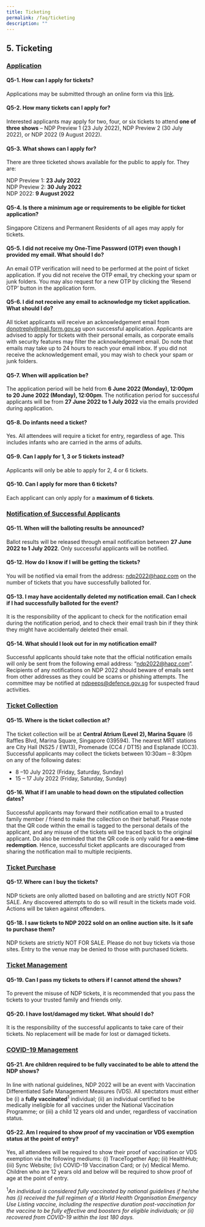 ```yaml
---
title: Ticketing
permalink: /faq/ticketing
description: ""
---
```

## 5. Ticketing
### <u>Application</u>

#### Q5-1. How can I apply for tickets?
Applications may be submitted through an online form via this <a href="https://form.gov.sg/6297778d1c3c73001248291c" target="_blank">link</a>.


#### Q5-2. How many tickets can I apply for?
Interested applicants may apply for two, four, or six tickets to attend **one of three shows** – NDP Preview 1 (23 July 2022), NDP Preview 2 (30 July 2022), or NDP 2022 (9 August 2022). 



#### Q5-3. What shows can I apply for?
There are three ticketed shows available for the public to apply for. They are: 

NDP Preview 1: **23 July 2022**<br/>
NDP Preview 2: **30 July 2022**<br/>
NDP 2022: **9 August 2022**


#### Q5-4. Is there a minimum age or requirements to be eligible for ticket application?
Singapore Citizens and Permanent Residents of all ages may apply for tickets.

#### Q5-5. I did not receive my One-Time Password (OTP) even though I provided my email. What should I do?
An email OTP verification will need to be performed at the point of ticket application. If you did not receive the OTP email, try checking your spam or junk folders. You may also request for a new OTP by clicking the ‘Resend OTP’ button in the application form.

#### Q5-6. I did not receive any email to acknowledge my ticket application. What should I do?
All ticket applicants will receive an acknowledgement email from [donotreply@mail.form.gov.sg](#) upon successful application. Applicants are advised to apply for tickets with their personal emails, as corporate emails with security features may filter the acknowledgement email. Do note that emails may take up to 24 hours to reach your email inbox. If you did not receive the acknowledgement email, you may wish to check your spam or junk folders.


#### Q5-7. When will application be?
The application period will be held from **6 June 2022 (Monday), 12:00pm to 20 June 2022 (Monday), 12:00pm**. The notification period for successful applicants will be from **27 June 2022 to 1 July 2022** via the emails provided during application.

#### Q5-8. Do infants need a ticket?
Yes. All attendees will require a ticket for entry, regardless of age. This includes infants who are carried in the arms of adults.

#### Q5-9. Can I apply for 1, 3 or 5 tickets instead?
Applicants will only be able to apply for 2, 4 or 6 tickets.

#### Q5-10. Can I apply for more than 6 tickets?
Each applicant can only apply for a **maximum of 6 tickets**. 

### <u>Notification of Successful Applicants</u>

#### Q5-11. When will the balloting results be announced?
Ballot results will be released through email notification between **27 June 2022 to 1 July 2022**. Only successful applicants will be notified. 

#### Q5-12. How do I know if I will be getting the tickets?
You will be notified via email from the address: [ndp2022@hapz.com](#) on the number of tickets that you have successfully balloted for.

#### Q5-13. I may have accidentally deleted my notification email. Can I check if I had successfully balloted for the event?
It is the responsibility of the applicant to check for the notification email during the notification period, and to check their email trash bin if they think they might have accidentally deleted their email.

#### Q5-14. What should I look out for in my notification email?
Successful applicants should take note that the official notification emails will only be sent from the following email address: “ndp2022@hapz.com”. Recipients of any notifications on NDP 2022 should beware of emails sent from other addresses as they could be scams or phishing attempts. The committee may be notified at [ndpeeps@defence.gov.sg](mailto:ndpeeps@defence.gov.sg) for suspected fraud activities.

### <u>Ticket Collection</u>

#### Q5-15. Where is the ticket collection at? 
The ticket collection will be at **Central Atrium (Level 2), Marina Square** (6 Raffles Blvd, Marina Square, Singapore 039594). The nearest MRT stations are City Hall (NS25 / EW13), Promenade (CC4 / DT15) and Esplanade (CC3). Successful applicants may collect the tickets between 10:30am – 8:30pm on any of the following dates:

*	8 –10 July 2022 (Friday, Saturday, Sunday)
* 15 – 17 July 2022 (Friday, Saturday, Sunday)


#### Q5-16. What if I am unable to head down on the stipulated collection dates?
Successful applicants may forward their notification email to a trusted family member / friend to make the collection on their behalf. Please note that the QR code within the email is tagged to the personal details of the applicant, and any misuse of the tickets will be traced back to the original applicant. Do also be reminded that the QR code is only valid for a **one-time redemption**. Hence, successful ticket applicants are discouraged from sharing the notification mail to multiple recipients.

### <u>Ticket Purchase</u>

#### Q5-17. Where can I buy the tickets?
NDP tickets are only allotted based on balloting and are strictly NOT FOR SALE. Any discovered attempts to do so will result in the tickets made void. Actions will be taken against offenders.

#### Q5-18. I saw tickets to NDP 2022 sold on an online auction site. Is it safe to purchase them?
NDP tickets are strictly NOT FOR SALE. Please do not buy tickets via those sites. Entry to the venue may be denied to those with purchased tickets.

### <u>Ticket Management</u>

#### Q5-19. Can I pass my tickets to others if I cannot attend the shows? 
To prevent the misuse of NDP tickets, it is recommended that you pass the tickets to your trusted family and friends only.

#### Q5-20.  I have lost/damaged my ticket. What should I do?
It is the responsibility of the successful applicants to take care of their tickets. No replacement will be made for lost or damaged tickets.

### <u>COVID-19 Management</u>

#### Q5-21. Are children required to be fully vaccinated to be able to attend the NDP shows?
In line with national guidelines, NDP 2022 will be an event with Vaccination Differentiated Safe Management Measures (VDS). All spectators must either be (i) a **fully vaccinated**<sup>1</sup> individual; (ii) an individual certified to be medically ineligible for all vaccines under the National Vaccination Programme; or (iii) a child 12 years old and under, regardless of vaccination status.


#### Q5-22. Am I required to show proof of my vaccination or VDS exemption status at the point of entry?
Yes, all attendees will be required to show their proof of vaccination or VDS exemption via the following mediums: (i) TraceTogether App; (ii) HealthHub; (iii) Sync Website; (iv) COVID-19 Vaccination Card; or (v) Medical Memo. Children who are 12 years old and below will be required to show proof of age at the point of entry.

<sup>1</sup>*An individual is considered fully vaccinated by national guidelines if he/she has (i) received the full regimen of a World Health Organisation Emergency Use Listing vaccine, including the respective duration post-vaccination for the vaccine to be fully effective and boosters for eligible individuals; or (ii) recovered from COVID-19 within the last 180 days.*